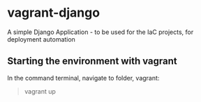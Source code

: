 # vagrant-django
A simple Django Application - to be used for the IaC projects, for deployment automation

## Starting the environment with vagrant 

In the command terminal, navigate to folder, vagrant:
> vagrant up
